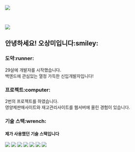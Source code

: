 <br>
<p>
  <img src="https://readme-typing-svg.herokuapp.com/?font=Oleo+Script&color=FF3366&size=35&vCenter=true&width=404&height=53&lines=Hello,+I'm+sangmi!">
</p>
<br><br>
<div>
<a href="https://hits.seeyoufarm.com"><img src="https://hits.seeyoufarm.com/api/count/incr/badge.svg?url=https%3A%2F%2Fgithub.com%2Fsangmioh&count_bg=%2379C83D&title_bg=%23555555&icon=&icon_color=%23E7E7E7&title=hits&edge_flat=false"/></a>
</div>

<h2>안녕하세요! 오상미입니다:smiley:</h2>

<h3>도약:runner:</h3>
29살에 개발자를 시작했습니다. <br>
백엔드에 관심있는 열정 가득한 신입개발자입니다!

<h3>프로젝트:computer:</h3>
2번의 프로젝트를 하였습니다. <br>
영양제판매사이트와 재고관리사이트를 웹서버에 올린 경험이 있습니다.

<h3>기술 스택:wrench:</h3>
<h4>제가 사용했던 기술 스택입니다</h4>

<div>
<img src="https://img.shields.io/badge/JAVA-007396?style=for-the-badge&logo=java&logoColor=white">
<img src="https://img.shields.io/badge/Spring-6DB33F?style=for-the-badge&logo=Spring&logoColor=white">

<img src="https://img.shields.io/badge/oracle-F80000?style=for-the-badge&logo=oracle&logoColor=white">

<img src="https://img.shields.io/badge/javascript-F7DF1E?style=for-the-badge&logo=javascript&logoColor=black">
<img src="https://img.shields.io/badge/jquery-0769AD?style=for-the-badge&logo=jquery&logoColor=white">
<img src="https://img.shields.io/badge/html-E34F26?style=for-the-badge&logo=html5&logoColor=white">
<img src="https://img.shields.io/badge/css-1572B6?style=for-the-badge&logo=css3&logoColor=white">


</div>



